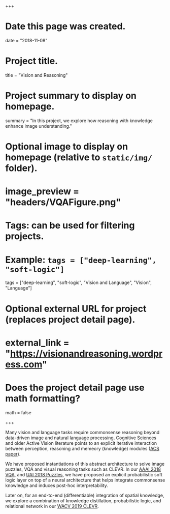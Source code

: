 +++
# Date this page was created.
date = "2018-11-08"

# Project title.
title = "Vision and Reasoning"

# Project summary to display on homepage.
summary = "In this project, we explore how reasoning with knowledge enhance image understanding."

# Optional image to display on homepage (relative to `static/img/` folder).
# image_preview = "headers/VQAFigure.png"

# Tags: can be used for filtering projects.
# Example: `tags = ["deep-learning", "soft-logic"]`
tags = ["deep-learning", "soft-logic", "Vision and Language", "Vision", "Language"]

# Optional external URL for project (replaces project detail page).
# external_link = "https://visionandreasoning.wordpress.com"

# Does the project detail page use math formatting?
math = false

+++

Many vision and language tasks require commonsense reasoning beyond data-driven image and natural language processing. Cognitive Sciences and older Active Vision literature points to an explicit iterative interaction
between perception, reasoning and memeory (knowledge) modules ([ACS paper](https://www.public.asu.edu/~cbaral/papers/acs2016.pdf)).

We have proposed instantiations of this abstract architecture to solve image puzzles, VQA and visual reasoning tasks such as CLEVR. In our [AAAI 2018 VQA](https://visionandreasoning.wordpress.com), and [UAI 2018 Puzzles](https://imageriddle.wordpress.com/imageriddle/), we have proposed an explicit probabilistic soft logic layer on top of a neural architecture that helps integrate commonsense knowledge and induces post-hoc interpretability.

Later on, for an end-to-end (differentiable) integration of spatial knowledge, we explore a combination of knowledge distillation, probabilistic logic, and relational network in our [WACV 2019 CLEVR](https://www.public.asu.edu/~cbaral/papers/2019-wacv.pdf).